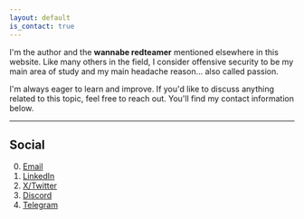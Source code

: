 ```yaml
---
layout: default
is_contact: true
---
```


I'm the author and the **wannabe redteamer** mentioned elsewhere in this website.
Like many others in the field, I consider offensive security to be my main area of study and my main headache reason... also called passion.

I'm always eager to learn and improve. If you'd like to discuss anything related to this topic, feel free to reach out. You'll find my contact information below.

---

## Social

0. [Email](#)
1. [LinkedIn](#)
2. [X/Twitter](#)
3. [Discord](#)
4. [Telegram](#)
